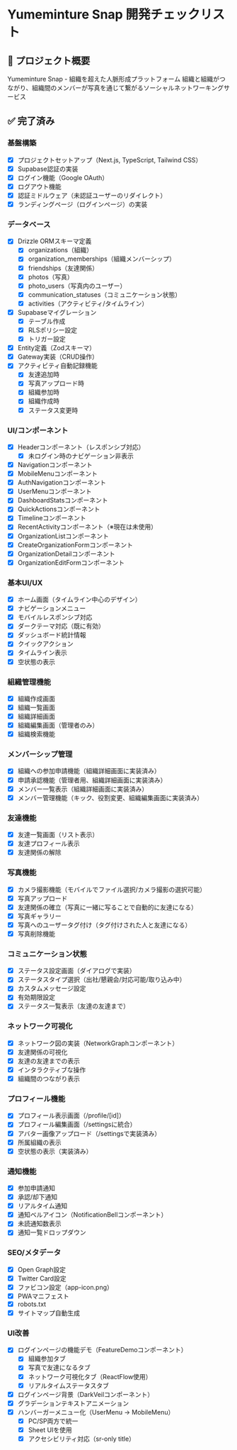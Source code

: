 # Yumeminture Snap 開発チェックリスト

## 🎯 プロジェクト概要
Yumeminture Snap - 組織を超えた人脈形成プラットフォーム
組織と組織がつながり、組織間のメンバーが写真を通じて繋がるソーシャルネットワーキングサービス

## ✅ 完了済み

### 基盤構築
- [x] プロジェクトセットアップ（Next.js, TypeScript, Tailwind CSS）
- [x] Supabase認証の実装
- [x] ログイン機能（Google OAuth）
- [x] ログアウト機能
- [x] 認証ミドルウェア（未認証ユーザーのリダイレクト）
- [x] ランディングページ（ログインページ）の実装

### データベース
- [x] Drizzle ORMスキーマ定義
  - [x] organizations（組織）
  - [x] organization_memberships（組織メンバーシップ）
  - [x] friendships（友達関係）
  - [x] photos（写真）
  - [x] photo_users（写真内のユーザー）
  - [x] communication_statuses（コミュニケーション状態）
  - [x] activities（アクティビティ/タイムライン）
- [x] Supabaseマイグレーション
  - [x] テーブル作成
  - [x] RLSポリシー設定
  - [x] トリガー設定
- [x] Entity定義（Zodスキーマ）
- [x] Gateway実装（CRUD操作）
- [x] アクティビティ自動記録機能
  - [x] 友達追加時
  - [x] 写真アップロード時
  - [x] 組織参加時
  - [x] 組織作成時
  - [x] ステータス変更時

### UI/コンポーネント
- [x] Headerコンポーネント（レスポンシブ対応）
  - [x] 未ログイン時のナビゲーション非表示
- [x] Navigationコンポーネント
- [x] MobileMenuコンポーネント
- [x] AuthNavigationコンポーネント
- [x] UserMenuコンポーネント
- [x] DashboardStatsコンポーネント
- [x] QuickActionsコンポーネント
- [x] Timelineコンポーネント
- [x] RecentActivityコンポーネント（※現在は未使用）
- [x] OrganizationListコンポーネント
- [x] CreateOrganizationFormコンポーネント
- [x] OrganizationDetailコンポーネント
- [x] OrganizationEditFormコンポーネント

### 基本UI/UX
- [x] ホーム画面（タイムライン中心のデザイン）
- [x] ナビゲーションメニュー
- [x] モバイルレスポンシブ対応
- [x] ダークテーマ対応（既に有効）
- [x] ダッシュボード統計情報
- [x] クイックアクション
- [x] タイムライン表示
- [x] 空状態の表示

### 組織管理機能
- [x] 組織作成画面
- [x] 組織一覧画面
- [x] 組織詳細画面
- [x] 組織編集画面（管理者のみ）
- [x] 組織検索機能

### メンバーシップ管理
- [x] 組織への参加申請機能（組織詳細画面に実装済み）
- [x] 申請承認機能（管理者用、組織詳細画面に実装済み）
- [x] メンバー一覧表示（組織詳細画面に実装済み）
- [x] メンバー管理機能（キック、役割変更、組織編集画面に実装済み）

### 友達機能
- [x] 友達一覧画面（リスト表示）
- [x] 友達プロフィール表示
- [x] 友達関係の解除

### 写真機能
- [x] カメラ撮影機能（モバイルでファイル選択/カメラ撮影の選択可能）
- [x] 写真アップロード
- [x] 友達関係の確立（写真に一緒に写ることで自動的に友達になる）
- [x] 写真ギャラリー
- [x] 写真へのユーザータグ付け（タグ付けされた人と友達になる）
- [x] 写真削除機能

### コミュニケーション状態
- [x] ステータス設定画面（ダイアログで実装）
- [x] ステータスタイプ選択（出社/懇親会/対応可能/取り込み中）
- [x] カスタムメッセージ設定
- [x] 有効期限設定
- [x] ステータス一覧表示（友達の友達まで）

### ネットワーク可視化
- [x] ネットワーク図の実装（NetworkGraphコンポーネント）
- [x] 友達関係の可視化
- [x] 友達の友達までの表示
- [x] インタラクティブな操作
- [x] 組織間のつながり表示

### プロフィール機能
- [x] プロフィール表示画面（/profile/[id]）
- [x] プロフィール編集画面（/settingsに統合）
- [x] アバター画像アップロード（/settingsで実装済み）
- [x] 所属組織の表示
- [x] 空状態の表示（実装済み）

### 通知機能
- [x] 参加申請通知
- [x] 承認/却下通知
- [x] リアルタイム通知
- [x] 通知ベルアイコン（NotificationBellコンポーネント）
- [x] 未読通知数表示
- [x] 通知一覧ドロップダウン

### SEO/メタデータ
- [x] Open Graph設定
- [x] Twitter Card設定
- [x] ファビコン設定（app-icon.png）
- [x] PWAマニフェスト
- [x] robots.txt
- [x] サイトマップ自動生成

### UI改善
- [x] ログインページの機能デモ（FeatureDemoコンポーネント）
  - [x] 組織参加タブ
  - [x] 写真で友達になるタブ
  - [x] ネットワーク可視化タブ（ReactFlow使用）
  - [x] リアルタイムステータスタブ
- [x] ログインページ背景（DarkVeilコンポーネント）
- [x] グラデーションテキストアニメーション
- [x] ハンバーガーメニュー化（UserMenu → MobileMenu）
  - [x] PC/SP両方で統一
  - [x] Sheet UIを使用
  - [x] アクセシビリティ対応（sr-only title）
